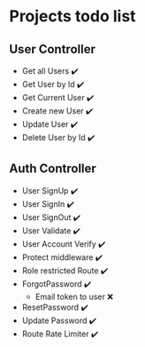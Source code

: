 # Projects todo list

## User Controller
- Get all Users :heavy_check_mark:
- Get User by Id :heavy_check_mark:
- Get Current User :heavy_check_mark:
- Create new User :heavy_check_mark:
- Update User :heavy_check_mark:
- Delete User by Id :heavy_check_mark:


## Auth Controller
- User SignUp :heavy_check_mark:
- User SignIn :heavy_check_mark:
- User SignOut :heavy_check_mark:
- User Validate :heavy_check_mark:
- User Account Verify :heavy_check_mark:
- Protect middleware :heavy_check_mark:
- Role restricted Route :heavy_check_mark:
- ForgotPassword :heavy_check_mark:
	- Email token to user :x:
- ResetPassword :heavy_check_mark:
- Update Password :heavy_check_mark:
- Route Rate Limiter :heavy_check_mark:
